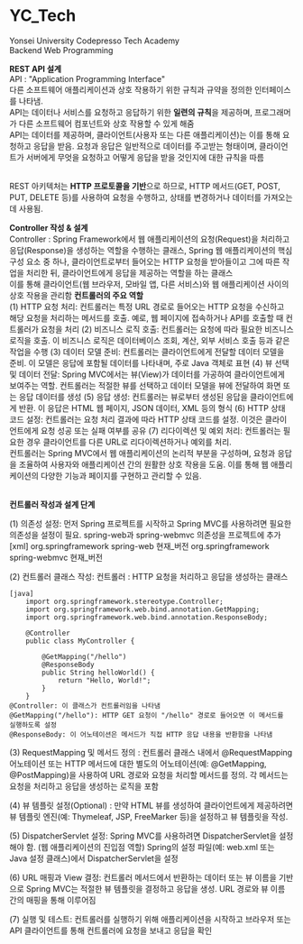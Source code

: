 # YC_Tech
Yonsei University Codepresso Tech Academy
<br>Backend Web Programming

<p>
  <b>REST API 설계</b>
  <br>API : "Application Programming Interface"
  <br>다른 소프트웨어 애플리케이션과 상호 작용하기 위한 규칙과 규약을 정의한 인터페이스를 나타냄. 
  <br>API는 데이터나 서비스를 요청하고 응답하기 위한 <b>일련의 규칙</b>을 제공하며, 프로그래머가 다른 소프트웨어 컴포넌트와 상호 작용할 수 있게 해줌
  <br>API는 데이터를 제공하며, 클라이언트(사용자 또는 다른 애플리케이션)는 이를 통해 요청하고 응답을 받음. 요청과 응답은 일반적으로 데이터를 주고받는 형태이며, 클라이언트가 서버에게 무엇을 요청하고 어떻게 응답을 받을 것인지에 대한 규칙을 따름
  
  <br>REST 아키텍처는 <b>HTTP 프로토콜을 기반</b>으로 하므로, HTTP 메서드(GET, POST, PUT, DELETE 등)를 사용하여 요청을 수행하고, 상태를 변경하거나 데이터를 가져오는 데 사용됨. 
</p>
<p>
  <b>Controller 작성 & 설계</b> 
  <br>Controller : Spring Framework에서 웹 애플리케이션의 요청(Request)을 처리하고 응답(Response)을 생성하는 역할을 수행하는 클래스, Spring 웹 애플리케이션의 핵심 구성 요소 중 하나, 클라이언트로부터 들어오는 HTTP 요청을 받아들이고 그에 따른 작업을 처리한 뒤, 클라이언트에게 응답을 제공하는 역할을 하는 클래스
  <br>이를 통해 클라이언트(웹 브라우저, 모바일 앱, 다른 서비스)와 웹 애플리케이션 사이의 상호 작용을 관리함
  <b>컨트롤러의 주요 역할</b>
  <br>
  (1) HTTP 요청 처리: 컨트롤러는 특정 URL 경로로 들어오는 HTTP 요청을 수신하고 해당 요청을 처리하는 메서드를 호출. 예로, 웹 페이지에 접속하거나 API를 호출할 때 컨트롤러가 요청을 처리
(2) 비즈니스 로직 호출: 컨트롤러는 요청에 따라 필요한 비즈니스 로직을 호출. 이 비즈니스 로직은 데이터베이스 조회, 계산, 외부 서비스 호출 등과 같은 작업을 수행
(3) 데이터 모델 준비: 컨트롤러는 클라이언트에게 전달할 데이터 모델을 준비. 이 모델은 응답에 포함될 데이터를 나타내며, 주로 Java 객체로 표현
(4) 뷰 선택 및 데이터 전달: Spring MVC에서는 뷰(View)가 데이터를 가공하여 클라이언트에게 보여주는 역할. 컨트롤러는 적절한 뷰를 선택하고 데이터 모델을 뷰에 전달하여 화면 또는 응답 데이터를 생성
(5) 응답 생성: 컨트롤러는 뷰로부터 생성된 응답을 클라이언트에게 반환. 이 응답은 HTML 웹 페이지, JSON 데이터, XML 등의 형식
(6) HTTP 상태 코드 설정: 컨트롤러는 요청 처리 결과에 따라 HTTP 상태 코드를 설정. 이것은 클라이언트에게 요청 성공 또는 실패 여부를 공유
(7) 리다이렉션 및 예외 처리: 컨트롤러는 필요한 경우 클라이언트를 다른 URL로 리다이렉션하거나 예외를 처리.
<br>컨트롤러는 Spring MVC에서 웹 애플리케이션의 논리적 부분을 구성하며, 요청과 응답을 조율하여 사용자와 애플리케이션 간의 원활한 상호 작용을 도움. 이를 통해 웹 애플리케이션의 다양한 기능과 페이지를 구현하고 관리할 수 있음.



<br><b>컨트롤러 작성과 설계 단계</b>
<p>
  (1) 의존성 설정:
먼저 Spring 프로젝트를 시작하고 Spring MVC를 사용하려면 필요한 의존성을 설정이 필요. spring-web과 spring-webmvc 의존성을 프로젝트에 추가
    [xml]
        <dependency>
            <groupId>org.springframework</groupId>
            <artifactId>spring-web</artifactId>
            <version>현재_버전</version>
        </dependency>
        <dependency>
            <groupId>org.springframework</groupId>
            <artifactId>spring-webmvc</artifactId>
            <version>현재_버전</version>
        </dependency>
</p>
  <p>
    (2) 컨트롤러 클래스 작성:
    컨트롤러 : HTTP 요청을 처리하고 응답을 생성하는 클래스

    [java]
        import org.springframework.stereotype.Controller;
        import org.springframework.web.bind.annotation.GetMapping;
        import org.springframework.web.bind.annotation.ResponseBody;
        
        @Controller
        public class MyController {
        
            @GetMapping("/hello")
            @ResponseBody
            public String helloWorld() {
                return "Hello, World!";
            }
        }
    @Controller: 이 클래스가 컨트롤러임을 나타냄
    @GetMapping("/hello"): HTTP GET 요청이 "/hello" 경로로 들어오면 이 메서드를 실행하도록 설정
    @ResponseBody: 이 어노테이션은 메서드가 직접 HTTP 응답 내용을 반환함을 나타냄
  </p>
<p>
  (3) RequestMapping 및 메서드 정의 :
  컨트롤러 클래스 내에서 @RequestMapping 어노테이션 또는 HTTP 메서드에 대한 별도의 어노테이션(예: @GetMapping, @PostMapping)을 사용하여 URL 경로와 요청을 처리할 메서드를 정의. 각 메서드는 요청을 처리하고 응답을 생성하는 로직을 포함

</p>
<p>
  (4) 뷰 템플릿 설정(Optional) :
  만약 HTML 뷰를 생성하여 클라이언트에게 제공하려면 뷰 템플릿 엔진(예: Thymeleaf, JSP, FreeMarker 등)을 설정하고 뷰 템플릿을 작성.
</p>
<p>
  (5) DispatcherServlet 설정:
  Spring MVC를 사용하려면 DispatcherServlet을 설정해야 함. (웹 애플리케이션의 진입점 역할) Spring의 설정 파일(예: web.xml 또는 Java 설정 클래스)에서 DispatcherServlet을 설정
</p>
<p>
  (6) URL 매핑과 View 결정:
  컨트롤러 메서드에서 반환하는 데이터 또는 뷰 이름을 기반으로 Spring MVC는 적절한 뷰 템플릿을 결정하고 응답을 생성. URL 경로와 뷰 이름 간의 매핑을 통해 이루어짐
</p>
<p>
  (7) 실행 및 테스트:
  컨트롤러를 실행하기 위해 애플리케이션을 시작하고 브라우저 또는 API 클라이언트를 통해 컨트롤러에 요청을 보내고 응답을 확인
</p>

</p>

